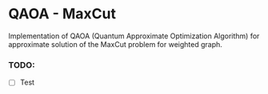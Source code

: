 # QAOA - MaxCut

Implementation of QAOA (Quantum Approximate Optimization Algorithm) for approximate solution of the MaxCut problem for weighted graph.

### **TODO**:
- [ ] Test
